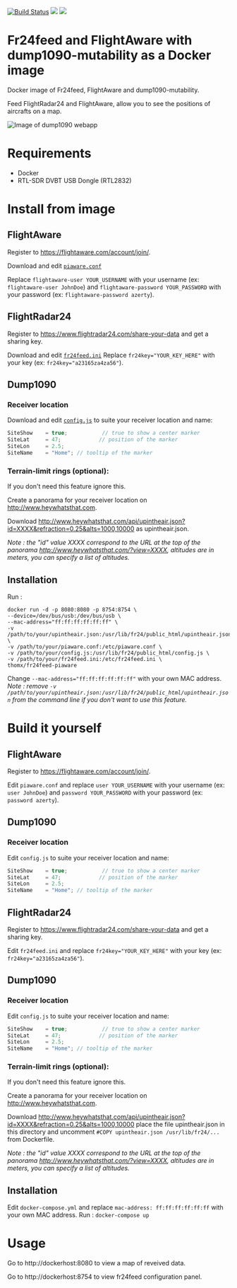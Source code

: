[![Build Status](https://travis-ci.org/Thom-x/docker-fr24feed-piaware-dump1090-mutability.svg?branch=master)](https://travis-ci.org/Thom-x/docker-fr24feed-piaware-dump1090-mutability)
![](https://images.microbadger.com/badges/image/thomx/fr24feed-piaware.svg)
![](https://images.microbadger.com/badges/version/thomx/fr24feed-piaware.svg)

# Fr24feed and FlightAware with dump1090-mutability as a Docker image
Docker image of Fr24feed, FlightAware and dump1090-mutability.

Feed FlightRadar24 and FlightAware, allow you to see the positions of aircrafts on a map.

![Image of dump1090 webapp](https://raw.githubusercontent.com/Thom-x/docker-fr24feed-piaware-dump1090-mutability/master/screenshot.png)

# Requirements
- Docker
- RTL-SDR DVBT USB Dongle (RTL2832)

# Install from image

## FlightAware
Register to https://flightaware.com/account/join/.

Download and edit [`piaware.conf`](https://raw.githubusercontent.com/Thom-x/docker-fr24feed-piaware-dump1090-mutability/master/piaware.conf)

Replace `flightaware-user YOUR_USERNAME` with your username (ex: `flightaware-user JohnDoe`) and `flightaware-password YOUR_PASSWORD` with your password (ex: `flightaware-password azerty`).

## FlightRadar24
Register to https://www.flightradar24.com/share-your-data and get a sharing key.

Download and edit [`fr24feed.ini`](https://raw.githubusercontent.com/Thom-x/docker-fr24feed-piaware-dump1090-mutability/master/fr24feed.ini)
Replace `fr24key="YOUR_KEY_HERE"` with your key (ex: `fr24key="a23165za4za56"`).

## Dump1090
### Receiver location
Download and edit [`config.js`](https://raw.githubusercontent.com/Thom-x/docker-fr24feed-piaware-dump1090-mutability/master/config.js) to suite your receiver location and name:
```javascript
SiteShow    = true;           // true to show a center marker
SiteLat     = 47;            // position of the marker
SiteLon     = 2.5;
SiteName    = "Home"; // tooltip of the marker
```
### Terrain-limit rings (optional):
If you don't need this feature ignore this.

Create a panorama for your receiver location on http://www.heywhatsthat.com.

Download http://www.heywhatsthat.com/api/upintheair.json?id=XXXX&refraction=0.25&alts=1000,10000 as upintheair.json.

*Note : the "id" value XXXX correspond to the URL at the top of the panorama http://www.heywhatsthat.com/?view=XXXX, altitudes are in meters, you can specify a list of altitudes.*
## Installation

Run : 
```
docker run -d -p 8080:8080 -p 8754:8754 \
--device=/dev/bus/usb:/dev/bus/usb \
--mac-address="ff:ff:ff:ff:ff:ff" \
-v /path/to/your/upintheair.json:/usr/lib/fr24/public_html/upintheair.json \
-v /path/to/your/piaware.conf:/etc/piaware.conf \
-v /path/to/your/config.js:/usr/lib/fr24/public_html/config.js \
-v /path/to/your/fr24feed.ini:/etc/fr24feed.ini \
thomx/fr24feed-piaware
```
Change `--mac-address="ff:ff:ff:ff:ff:ff"` with your own MAC address.
*Note : remove `-v /path/to/your/upintheair.json:/usr/lib/fr24/public_html/upintheair.json` from the command line if you don't want to use this feature.*
# Build it yourself
## FlightAware
Register to https://flightaware.com/account/join/.

Edit `piaware.conf` and replace `user YOUR_USERNAME` with your username (ex: `user JohnDoe`) and `password YOUR_PASSWORD` with your password (ex: `password azerty`).
## Dump1090
### Receiver location
Edit `config.js` to suite your receiver location and name:
```javascript
SiteShow    = true;           // true to show a center marker
SiteLat     = 47;            // position of the marker
SiteLon     = 2.5;
SiteName    = "Home"; // tooltip of the marker
```
## FlightRadar24
Register to https://www.flightradar24.com/share-your-data and get a sharing key.

Edit `fr24feed.ini` and replace `fr24key="YOUR_KEY_HERE"` with your key (ex: `fr24key="a23165za4za56"`).
## Dump1090
### Receiver location
Edit `config.js` to suite your receiver location and name:
```javascript
SiteShow    = true;           // true to show a center marker
SiteLat     = 47;            // position of the marker
SiteLon     = 2.5;
SiteName    = "Home"; // tooltip of the marker
```
### Terrain-limit rings (optional):
If you don't need this feature ignore this.

Create a panorama for your receiver location on http://www.heywhatsthat.com.

Download http://www.heywhatsthat.com/api/upintheair.json?id=XXXX&refraction=0.25&alts=1000,10000 place the file upintheair.json in this directory and uncomment `#COPY upintheair.json /usr/lib/fr24/...` from Dockerfile.

*Note : the "id" value XXXX correspond to the URL at the top of the panorama http://www.heywhatsthat.com/?view=XXXX, altitudes are in meters, you can specify a list of altitudes.*
## Installation
Edit `docker-compose.yml` and replace `mac-address: ff:ff:ff:ff:ff:ff` with your own MAC address.
Run : `docker-compose up`

# Usage
Go to http://dockerhost:8080 to view a map of reveived data.

Go to http://dockerhost:8754 to view fr24feed configuration panel.
